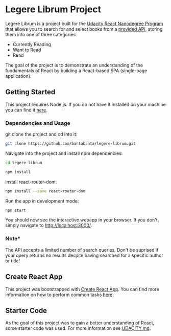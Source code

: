 # Legere Librum Project

Legere Librum is a project built for the [Udacity React Nanodegree Program](https://www.udacity.com/course/react-nanodegree--nd019) that allows you to search for and select books from a [provided API](BooksAPI.js), storing them into one of three categories:


- Currently Reading
- Want to Read
- Read


The goal of the project is to demonstrate an understanding of the fundamentals of React by building a React-based SPA (single-page application).

## Getting Started

This project requires Node.js. If you do not have it installed on your machine you can find it [here](https://nodejs.org/en/).

### Dependencies and Usage

git clone the project and cd into it:
```bash
git clone https://github.com/bantabanta/legere-librum.git
```

Navigate into the project and install npm dependencies:
```bash
cd legere-librum
```
```bash
npm install
```

install react-router-dom:
```bash
npm install --save react-router-dom
```

Run the app in development mode:
```bash
npm start
```

You should now see the interactive webapp in your browser. If you don't, simply navigate to [http://localhost:3000/](http://localhost:3000).

### Note*

The API accepts a limited number of search queries. Don't be suprised if your query returns no results despite having searched for a specific author or title!

## Create React App

This project was bootstrapped with [Create React App](https://github.com/facebook/create-react-app). You can find more information on how to perform common tasks [here](https://github.com/facebook/create-react-app/blob/main/packages/cra-template/template/README.md).

## Starter Code

As the goal of this project was to gain a better understanding of React, some starter code was used. For more information see [UDACITY.md](UDACITY.md).
